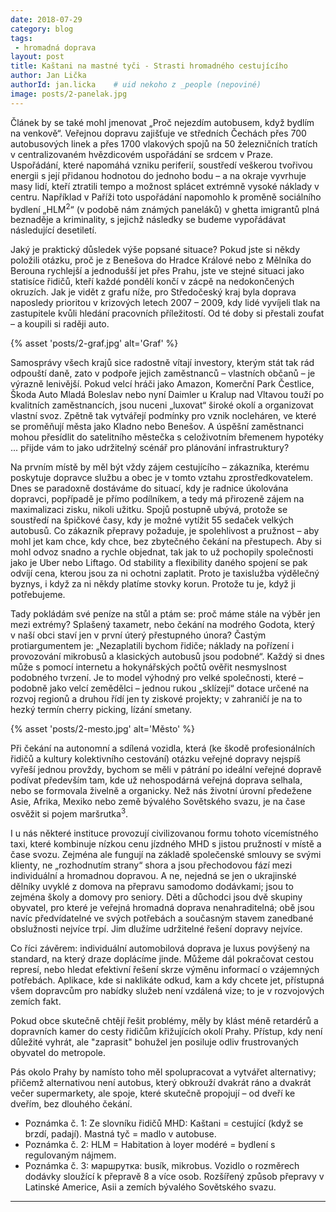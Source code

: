 ```yaml
---
date: 2018-07-29
category: blog
tags:
 - hromadná doprava
layout: post
title: Kaštani na mastné tyči - Strasti hromadného cestujícího
author: Jan Lička
authorId: jan.licka    # uid nekoho z _people (nepoviné)
image: posts/2-panelak.jpg
---
```

Článek by se také mohl jmenovat „Proč nejezdím autobusem, když bydlím na venkově“. Veřejnou dopravu zajišťuje ve středních Čechách přes 700 autobusových linek a přes 1700 vlakových spojů na 50 železničních tratích v centralizovaném hvězdicovém uspořádání se srdcem v Praze. Uspořádání, které napomáhá vzniku periferií, soustředí veškerou tvořivou energii s její přidanou hodnotou do jednoho bodu – a na okraje vyvrhuje masy lidí, kteří ztratili tempo a možnost splácet extrémně vysoké náklady v centru. Například v Paříži toto uspořádání napomohlo k proměně sociálního bydlení „HLM<sup>2</sup>“ (v podobě nám známých paneláků) v ghetta imigrantů plná beznaděje a kriminality, s jejichž následky se budeme vypořádávat následující desetiletí.

Jaký je praktický důsledek výše popsané situace? Pokud jste si někdy položili otázku, proč je z Benešova do Hradce Králové nebo z Mělníka do Berouna rychlejší a jednodušší jet přes Prahu, jste ve stejné situaci jako statisíce řidičů, kteří každé pondělí končí v zácpě na nedokončených okruzích. Jak je vidět z grafu níže, pro Středočeský kraj byla doprava naposledy prioritou v krizových letech 2007 – 2009, kdy lidé vyvíjeli tlak na zastupitele kvůli hledání pracovních příležitostí. Od té doby si přestali zoufat – a koupili si raději auto.

{% asset 'posts/2-graf.jpg' alt='Graf' %}

Samosprávy všech krajů sice radostně vítají investory, kterým stát tak rád odpouští daně, zato v podpoře jejich zaměstnanců – vlastních občanů – je výrazně lenivější. Pokud velcí hráči jako Amazon, Komerční Park Čestlice, Škoda Auto Mladá Boleslav nebo nyní Daimler u Kralup nad Vltavou touží po kvalitních zaměstnancích, jsou nuceni „luxovat“ široké okolí a organizovat vlastní svoz. Zpětně tak vytvářejí podmínky pro vznik nocleháren, ve které se proměňují města jako Kladno nebo Benešov. A úspěšní zaměstnanci mohou přesídlit do satelitního městečka s celoživotním břemenem hypotéky ... přijde vám to jako udržitelný scénář pro plánování infrastruktury?

Na prvním místě by měl být vždy zájem cestujícího – zákazníka, kterému poskytuje dopravce službu a obec je v tomto vztahu zprostředkovatelem. Dnes se paradoxně dostáváme do situací, kdy je radnice úkolována dopravci, popřípadě je přímo podílníkem, a tedy má přirozeně zájem na maximalizaci zisku, nikoli užitku. Spojů postupně ubývá, protože se soustředí na špičkové časy, kdy je možné vytížit 55 sedaček velkých autobusů. Co zákazník přepravy požaduje, je spolehlivost a pružnost – aby mohl jet kam chce, kdy chce, bez zbytečného čekání na přestupech. Aby si mohl odvoz snadno a rychle objednat, tak jak to už pochopily společnosti jako je Uber nebo Liftago. Od stability a flexibility daného spojení se pak odvíjí cena, kterou jsou za ni ochotni zaplatit. Proto je taxislužba výdělečný byznys, i když za ni někdy platíme stovky korun. Protože tu je, když ji potřebujeme. 

Tady pokládám své peníze na stůl a ptám se: proč máme stále na výběr jen mezi extrémy? Splašený taxametr, nebo čekání na modrého Godota, který v naší obci staví jen v první úterý přestupného února? Častým protiargumentem je: „Nezaplatili bychom řidiče; náklady na pořízení i provozování mikrobusů a klasických autobusů jsou podobné“. Každý si dnes může s pomocí internetu a hokynářských počtů ověřit nesmyslnost podobného tvrzení. Je to model výhodný pro velké společnosti, které – podobně jako velcí zemědělci – jednou rukou „sklízejí“ dotace určené na rozvoj regionů a druhou řídí jen ty ziskové projekty; v zahraničí je na to hezký termín cherry picking, lízání smetany. 

{% asset 'posts/2-mesto.jpg' alt='Město' %}

Při čekání na autonomní a sdílená vozidla, která (ke škodě profesionálních řidičů a kultury kolektivního cestování) otázku veřejné dopravy nejspíš vyřeší jednou provždy, bychom se měli v pátrání po ideální veřejné dopravě podívat především tam, kde už nehospodárná veřejná doprava selhala, nebo se formovala živelně a organicky. Než nás životní úrovní předežene Asie, Afrika, Mexiko nebo země bývalého Sovětského svazu, je na čase osvěžit si pojem maršrutka<sup>3</sup>. 

I u nás některé instituce provozují civilizovanou formu tohoto vícemístného taxi, které kombinuje nízkou cenu jízdného MHD s jistou pružností v místě a čase svozu. Zejména ale fungují na základě společenské smlouvy se svými klienty, ne „rozhodnutím strany“ shora a jsou přechodovou fází mezi individuální a hromadnou dopravou. A ne, nejedná se jen o ukrajinské dělníky uvyklé z domova na přepravu samodomo dodávkami; jsou to zejména školy a domovy pro seniory. Děti a důchodci jsou dvě skupiny obyvatel, pro které je veřejná hromadná doprava nenahraditelná; obě jsou navíc předvídatelné ve svých potřebách a současným stavem zanedbané obslužnosti nejvíce trpí. Jim dlužíme udržitelné řešení dopravy nejvíce.

Co říci závěrem: individuální automobilová doprava je luxus povýšený na standard, na který draze doplácíme jinde. Můžeme dál pokračovat cestou represí, nebo hledat efektivní řešení skrze výměnu informací o vzájemných potřebách. Aplikace, kde si naklikáte odkud, kam a kdy chcete jet, přístupná všem dopravcům pro nabídky služeb není vzdálená vize; to je v rozvojových zemích fakt. 

Pokud obce skutečně chtějí řešit problémy, měly by klást méně retardérů a dopravních kamer do cesty řidičům křižujících okolí Prahy. Přístup, kdy není důležité vyhrát, ale "zaprasit" bohužel jen posiluje odliv frustrovaných obyvatel do metropole.

Pás okolo Prahy by namísto toho měl spolupracovat a vytvářet alternativy; přičemž alternativou není autobus, který obkrouží dvakrát ráno a dvakrát večer supermarkety, ale spoje, které skutečně propojují – od dveří ke dveřím, bez dlouhého čekání.

* Poznámka č. 1: Ze slovníku řidičů MHD: Kaštani = cestující (když se brzdí, padají). Mastná tyč = madlo v autobuse.
* Poznámka č. 2: HLM = Habitation à loyer modéré = bydlení s regulovaným nájmem.
* Poznámka č. 3: маршрутка: busík, mikrobus. Vozidlo o rozměrech dodávky sloužící k přepravě 8 a více osob. Rozšířený způsob přepravy v Latinské Americe, Asii a zemích bývalého Sovětského svazu.

- - -
